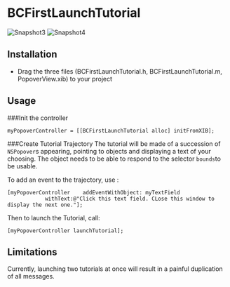 BCFirstLaunchTutorial
=====================

![Snapshot3](https://raw.github.com/bertrand-caron/BCFirstLaunchTutorial/master/Snapshots/Snapshot3.png)
![Snapshot4](https://raw.github.com/bertrand-caron/BCFirstLaunchTutorial/master/Snapshots/Snapshot4.png)

Installation
------------

- Drag the three files (BCFirstLaunchTutorial.h, BCFirstLaunchTutorial.m, PopoverView.xib) to your project


Usage
-----

###Init the controller
```
myPopoverController = [[BCFirstLaunchTutorial alloc] initFromXIB];
```

###Create Tutorial Trajectory
The tutorial will be made of a succession of `NSPopover`s appearing, pointing to objects and displaying a text of your choosing.
The object needs to be able to respond to the selector `bounds`to be usable.

To add an event to the trajectory, use :
```
[myPopoverController 	addEventWithObject: myTextField
			withText:@"Click this text field. CLose this window to display the next one."];
```

Then to launch the Tutorial, call:
```
[myPopoverController launchTutorial];
```
Limitations
-----------

Currently, launching two tutorials at once will result in a painful duplication of all messages.
